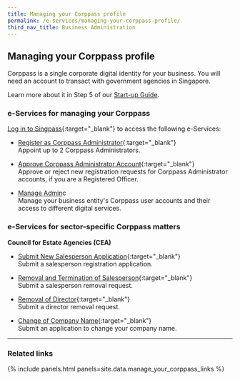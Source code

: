 ```yaml
---
title: Managing your Corppass profile
permalink: /e-services/managing-your-corppass-profile/
third_nav_title: Business Administration
---
```


## Managing your Corppass profile

Corppass is a single corporate digital identity for your business. You will need an account to transact with government agencies in Singapore.

Learn more about it in Step 5 of our [Start-up Guide](/start-a-business/create-a-corppass-account/).

### e-Services for managing your Corppass

[Log in to Singpass](https://www.corppass.gov.sg/cpauth/login/homepage?TAM_OP=login){:target="_blank"} to access the following e-Services:

- [Register as Corppass Administrator](https://www.corppass.gov.sg/cpauth/login/homepage?TAM_OP=login){:target="_blank"}
  <br>Appoint up to 2 Corppass Administrators.

- [Approve Corppass Administrator Account](https://www.corppass.gov.sg/cpauth/login/homepage?TAM_OP=login){:target="_blank"}
  <br>Approve or reject new registration requests for Corppass Administrator accounts, if you are a Registered Officer.

- [Manage Admin](https://www.corppass.gov.sg/cpauth/login/homepage?TAM_OP=login)c
  <br>Manage your business entity's Corppass user accounts and their access to different digital services.

### e-Services for sector-specific Corppass matters

**Council for Estate Agencies (CEA)**

- [Submit New Salesperson Application](https://www.cea.gov.sg/professionals/salesperson-registration-matters/apply-for-salesperson-registration){:target="_blank"}
  <br>Submit a salesperson registration application.

- [Removal and Termination of Salesperson](https://www.cea.gov.sg/professionals/e-services-for-estate-agents){:target="_blank"}
  <br>Submit a salesperson removal request.

- [Removal of Director](https://www.cea.gov.sg/professionals/e-services-for-estate-agents){:target="_blank"}
  <br>Submit a director removal request.

- [Change of Company Name](https://www.cea.gov.sg/professionals/e-services-for-estate-agents){:target="_blank"}
  <br>Submit an application to change your company name. 

---

### Related links

{% include panels.html panels=site.data.manage_your_corppass_links %}